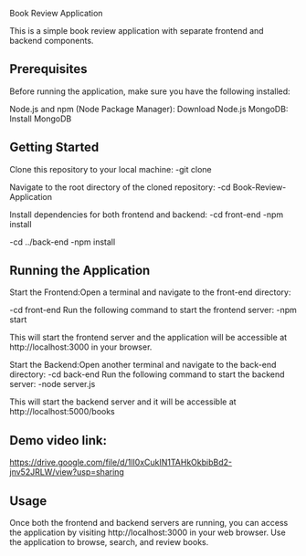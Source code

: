 Book Review Application

This is a simple book review application with separate frontend and backend components.

Prerequisites
--------------
Before running the application, make sure you have the following installed:

Node.js and npm (Node Package Manager): Download Node.js
MongoDB: Install MongoDB

Getting Started
--------------------

Clone this repository to your local machine:
-git clone <repository-url>

Navigate to the root directory of the cloned repository:
-cd Book-Review-Application

Install dependencies for both frontend and backend:
-cd front-end
-npm install

-cd ../back-end
-npm install

Running the Application
------------------------

Start the Frontend:Open a terminal and navigate to the front-end directory:

-cd front-end
Run the following command to start the frontend server:
-npm start

This will start the frontend server and the application will be accessible at http://localhost:3000 in your browser.

Start the Backend:Open another terminal and navigate to the back-end directory:
-cd back-end
Run the following command to start the backend server:
-node server.js

This will start the backend server and it will be accessible at http://localhost:5000/books

Demo video link:
------------------
https://drive.google.com/file/d/1lI0xCukIN1TAHkOkbibBd2-jnv52JRLW/view?usp=sharing


Usage
------
Once both the frontend and backend servers are running, you can access the application by visiting http://localhost:3000 in your web browser.
Use the application to browse, search, and review books.
